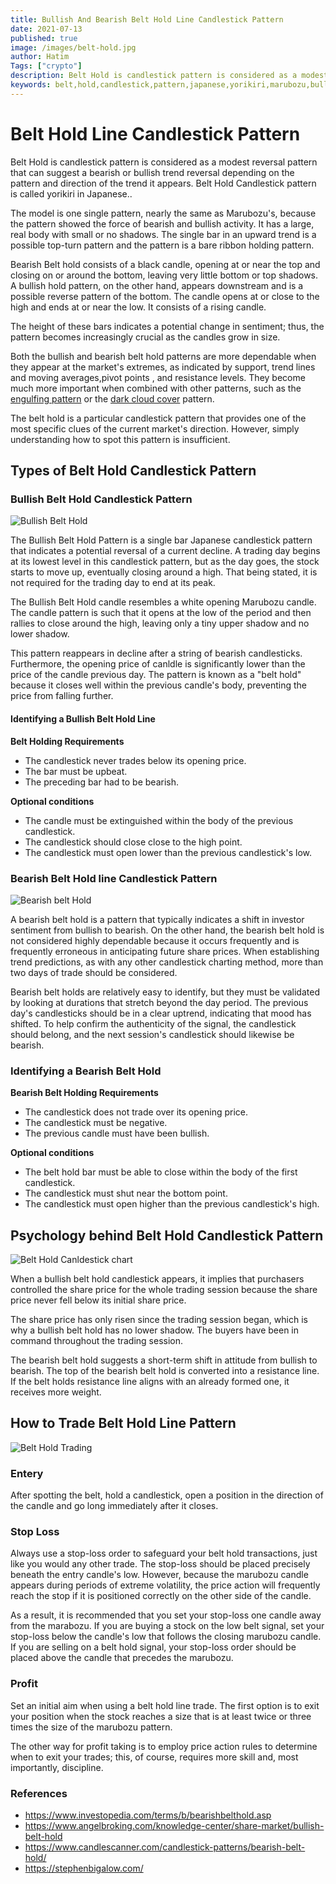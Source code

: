 ```yaml
---
title: Bullish And Bearish Belt Hold Line Candlestick Pattern
date: 2021-07-13
published: true
image: /images/belt-hold.jpg
author: Hatim
Tags: ["crypto"]
description: Belt Hold is candlestick pattern is considered as a modest reversal pattern that can suggest a bearish or bullish trend reversal depending on the pattern and direction of the trend it appears. 
keywords: belt,hold,candlestick,pattern,japanese,yorikiri,marubozu,bullish,bearish,candles,chart,trade,trading,markert,stock,forex,crypto,high,low,reversal,investment,buy,sell,price,movement,trend,up,down,identify,profit
---
```


# Belt Hold Line Candlestick Pattern

Belt Hold is candlestick pattern is considered as a modest reversal pattern that can suggest a bearish or bullish trend reversal depending on the pattern and direction of the trend it appears. Belt Hold Candlestick pattern is called yorikiri in Japanese..

The model is one single pattern, nearly the same as Marubozu's, because the pattern showed the force of bearish and bullish activity. It has a large, real body with small or no shadows. The single bar in an upward trend is a possible top-turn pattern and the pattern is a bare ribbon holding pattern.

Bearish Belt  hold consists of a black candle, opening at or near the top and closing on or around the bottom, leaving very little bottom or top shadows. A bullish hold pattern, on the other hand, appears downstream and is a possible reverse pattern of the bottom. The candle opens at or close to the high and ends at or near the low. It consists of a rising candle.

The height of these bars indicates a potential change in sentiment; thus, the pattern becomes increasingly crucial as the candles grow in size.


Both the bullish and bearish belt hold patterns are more dependable when they appear at the market's extremes, as indicated by support, trend lines and moving averages,pivot points , and resistance levels. 
They become much more important when combined with other patterns, such as the [engulfing pattern](https://anothertechs.com/crypto/the-engulfing-pattern/) or the [dark cloud cover](https://anothertechs.com/crypto/dark-cloud-cover/)  pattern.


The belt hold is a particular candlestick pattern that provides one of the most specific clues of the current market's direction. 
However, simply understanding how to spot this pattern is insufficient.


## Types of Belt Hold Candlestick Pattern

### Bullish Belt Hold Candlestick Pattern

![Bullish Belt Hold](/bullish-belt-hold.webp)

The Bullish Belt Hold Pattern is a single bar Japanese candlestick pattern that indicates a potential reversal of a current decline. 
A trading day begins at its lowest level in this candlestick pattern, but as the day goes, the stock starts to move up, eventually closing around a high. 
That being stated, it is not required for the trading day to end at its peak.

The Bullish Belt Hold candle resembles a white opening Marubozu candle. 
The candle pattern is such that it opens at the low of the period and then rallies to close around the high, leaving only a tiny upper shadow and no lower shadow. 

This pattern reappears in decline after a string of bearish candlesticks. 
Furthermore, the opening price of canldle is significantly lower than the price of the candle previous day. 
The pattern is known as a "belt hold" because it closes well within the previous candle's body, preventing the price from falling further.

#### Identifying a Bullish Belt Hold Line
**Belt Holding Requirements**
- The candlestick never trades below its opening price.
- The bar must be upbeat.
- The preceding bar had to be bearish.

**Optional conditions**
- The candle must be extinguished within the body of the previous candlestick.
- The candlestick should close close to the high point.
- The candlestick must open lower than the previous candlestick's low.


### Bearish Belt Hold line Candlestick Pattern

![Bearish belt Hold ](./bearish-belt-hold.webp)

A bearish belt hold is a pattern that typically indicates a shift in investor sentiment from bullish to bearish. 
On the other hand, the bearish belt hold is not considered highly dependable because it occurs frequently and is frequently erroneous in anticipating future share prices. 
When establishing trend predictions, as with any other candlestick charting method, more than two days of trade should be considered.

Bearish belt holds are relatively easy to identify, but they must be validated by looking at durations that stretch beyond the day period. 
The previous day's candlesticks should be in a clear uptrend, indicating that mood has shifted. 
To help confirm the authenticity of the signal, the candlestick should belong, and the next session's candlestick should likewise be bearish.

### Identifying a Bearish Belt Hold

**Bearish Belt Holding Requirements**
- The candlestick does not trade over its opening price.
- The candlestick must be negative.
- The previous candle must have been bullish.

**Optional conditions**
- The belt hold bar must be able to close within the body of the first candlestick.
- The candlestick must shut near the bottom point.
- The candlestick must open higher than the previous candlestick's high.


## Psychology behind Belt Hold Candlestick Pattern

![Belt Hold Canldestick chart](./belt-hold-psy.webp)

When a bullish belt hold candlestick appears, it implies that purchasers controlled the share price for the whole trading session because the share price never fell below its initial share price.


The share price has only risen since the trading session began, which is why a bullish belt hold has no lower shadow. 
The buyers have been in command throughout the trading session.


The bearish belt hold suggests a short-term shift in attitude from bullish to bearish. 
The top of the bearish belt hold is converted into a resistance line. 
If the belt holds resistance line aligns with an already formed one, it receives more weight.


## How to Trade Belt Hold Line Pattern

![Belt Hold Trading](./belt-hold-profit-chart.webp)

### Entery 

After spotting the belt, hold a candlestick, open a position in the direction of the candle and go long immediately after it closes.

### Stop Loss

Always use a stop-loss order to safeguard your belt hold transactions, just like you would any other trade. 
The stop-loss should be placed precisely beneath the entry candle's low. 
However, because the marubozu candle appears during periods of extreme volatility, the price action will frequently reach the stop if it is positioned correctly on the other side of the candle.

As a result, it is recommended that you set your stop-loss one candle away from the marabozu. 
If you are buying a stock on the low belt signal, set your stop-loss below the candle's low that follows the closing marubozu candle. 
If you are selling on a belt hold signal, your stop-loss order should be placed above the candle that precedes the marubozu.

### Profit

Set an initial aim when using a belt hold line trade. 
The first option is to exit your position when the stock reaches a size that is at least twice or three times the size of the marubozu pattern.

The other way for profit taking is to employ price action rules to determine when to exit your trades; this, of course, requires more skill and, most importantly, discipline.


### References

- https://www.investopedia.com/terms/b/bearishbelthold.asp
- https://www.angelbroking.com/knowledge-center/share-market/bullish-belt-hold
- https://www.candlescanner.com/candlestick-patterns/bearish-belt-hold/
- https://stephenbigalow.com/